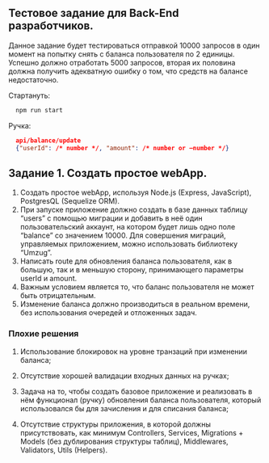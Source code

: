 
## Тестовое задание для Back-End разработчиков.
Данное задание будет тестироваться отправкой 10000 запросов в один момент на попытку снять с баланса пользователя по 2 единицы. Успешно должно отработать 5000 запросов, вторая их половина должна получить адекватную ошибку о том, что средств на балансе недостаточно.





Стартануть: 

```bash
  npm run start
```

Ручка: 

```json
  api/balance/update
  {"userId": /* number */, "amount": /* number or —number */}
```




## Задание 1. Создать простое webApp.

1. Создать простое webApp, используя Node.js (Express, JavaScript), PostgresQL (Sequelize ORM).
2. При запуске приложение должно создать в базе данных таблицу “users” с помощью миграции и добавить в неё один пользовательский аккаунт, на котором будет лишь одно поле “balance” со значением 10000. Для совершения миграций, управляемых приложением, можно использовать библиотеку “Umzug”.
3. Написать route для обновления баланса пользователя, как в большую, так и в меньшую сторону, принимающего параметры userId и amount.
4. Важным условием является то, что баланс пользователя не может быть отрицательным.
5. Изменение баланса должно производиться в реальном времени, без использования очередей и отложенных задач.


### Плохие решения
1. Использование блокировок на уровне транзаций при изменении баланса;

2. Отсутствие хорошей валидации входных данных на ручках;

3. Задача на то, чтобы создать базовое приложение и реализовать в нём функционал (ручку) обновления баланса пользователя, который использовался бы для зачисления и для списания баланса;

4. Отсутствие структуры приложения, в которой должны присутствовать, как минимум Controllers, Services, Migrations + Models (без дублирования структуры таблиц), Middlewares, Validators, Utils (Helpers).

